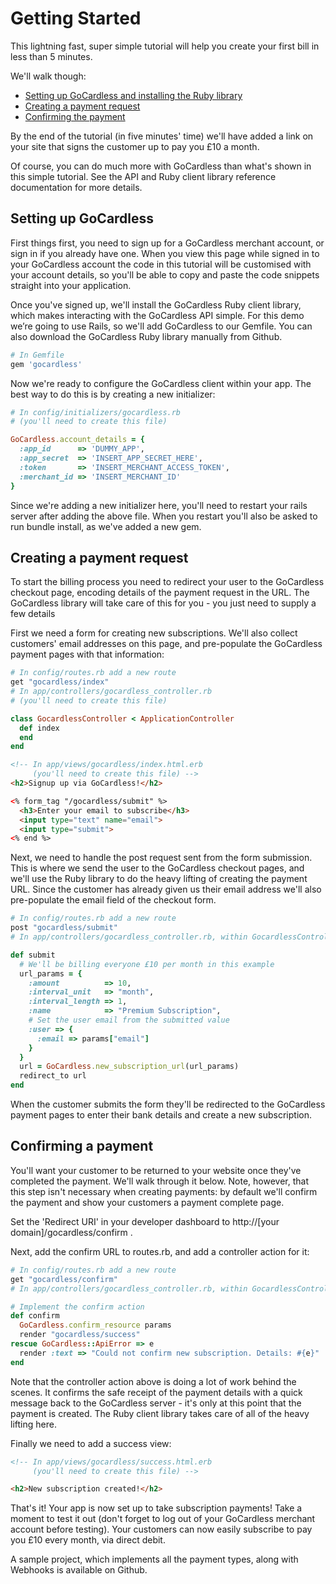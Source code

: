 # Getting Started

This lightning fast, super simple tutorial will help you create your first bill in less than 5 minutes.

We'll walk though:

* [Setting up GoCardless and installing the Ruby library](#setting-up-gocardless)
* [Creating a payment request](#creating-a-payment-request)
* [Confirming the payment](#confirming-a-payment)

By the end of the tutorial (in five minutes' time) we'll have added a link on your site that signs the customer up to pay you £10 a month.

Of course, you can do much more with GoCardless than what's shown in this simple tutorial. See the API and Ruby client library reference documentation for more details.

## Setting up GoCardless

First things first, you need to sign up for a GoCardless merchant account, or sign in if you already have one. When you view this page while signed in to your GoCardless account the code in this tutorial will be customised with your account details, so you'll be able to copy and paste the code snippets straight into your application.

Once you've signed up, we'll install the GoCardless Ruby client library, which makes interacting with the GoCardless API simple. For this demo we’re going to use Rails, so we'll add GoCardless to our Gemfile. You can also download the GoCardless Ruby library manually from Github.

```ruby
# In Gemfile
gem 'gocardless'
```

Now we're ready to configure the GoCardless client within your app. The best way to do this is by creating a new initializer:

```ruby
# In config/initializers/gocardless.rb
# (you'll need to create this file)

GoCardless.account_details = {
  :app_id      => 'DUMMY_APP',
  :app_secret  => 'INSERT_APP_SECRET_HERE',
  :token       => 'INSERT_MERCHANT_ACCESS_TOKEN',
  :merchant_id => 'INSERT_MERCHANT_ID'
}
```

Since we're adding a new initializer here, you'll need to restart your rails server after adding the above file. When you restart you'll also be asked to run bundle install, as we've added a new gem.

## Creating a payment request

To start the billing process you need to redirect your user to the GoCardless checkout page, encoding details of the payment request in the URL. The GoCardless library will take care of this for you - you just need to supply a few details

First we need a form for creating new subscriptions. We'll also collect customers' email addresses on this page, and pre-populate the GoCardless payment pages with that information:

```ruby
# In config/routes.rb add a new route
get "gocardless/index"
# In app/controllers/gocardless_controller.rb
# (you'll need to create this file)

class GocardlessController < ApplicationController
  def index
  end
end
```

```html
<!-- In app/views/gocardless/index.html.erb
     (you'll need to create this file) -->
<h2>Signup up via GoCardless!</h2>

<% form_tag "/gocardless/submit" %>
  <h3>Enter your email to subscribe</h3>
  <input type="text" name="email">
  <input type="submit">
<% end %>
```

Next, we need to handle the post request sent from the form submission. This is where we send the user to the GoCardless checkout pages, and we'll use the Ruby library to do the heavy lifting of creating the payment URL. Since the customer has already given us their email address we'll also pre-populate the email field of the checkout form.

```ruby
# In config/routes.rb add a new route
post "gocardless/submit"
# In app/controllers/gocardless_controller.rb, within GocardlessController

def submit
  # We'll be billing everyone £10 per month in this example
  url_params = {
    :amount          => 10,
    :interval_unit   => "month",
    :interval_length => 1,
    :name            => "Premium Subscription",
    # Set the user email from the submitted value
    :user => {
      :email => params["email"]
    }
  }
  url = GoCardless.new_subscription_url(url_params)
  redirect_to url
end
```

When the customer submits the form they'll be redirected to the GoCardless payment pages to enter their bank details and create a new subscription.

## Confirming a payment

You'll want your customer to be returned to your website once they've completed the payment. We'll walk through it below. Note, however, that this step isn't necessary when creating payments: by default we'll confirm the payment and show your customers a payment complete page.

Set the 'Redirect URI' in your developer dashboard to http://[your domain]/gocardless/confirm .

Next, add the confirm URL to routes.rb, and add a controller action for it:

```ruby
# In config/routes.rb add a new route
get "gocardless/confirm"
# In app/controllers/gocardless_controller.rb, within GocardlessController

# Implement the confirm action
def confirm
  GoCardless.confirm_resource params
  render "gocardless/success"
rescue GoCardless::ApiError => e
  render :text => "Could not confirm new subscription. Details: #{e}"
end
```

Note that the controller action above is doing a lot of work behind the scenes. It confirms the safe receipt of the payment details with a quick message back to the GoCardless server - it's only at this point that the payment is created. The Ruby client library takes care of all of the heavy lifting here.

Finally we need to add a success view:

```html
<!-- In app/views/gocardless/success.html.erb
     (you'll need to create this file) -->

<h2>New subscription created!</h2>
```

That's it! Your app is now set up to take subscription payments! Take a moment to test it out (don't forget to log out of your GoCardless merchant account before testing). Your customers can now easily subscribe to pay you £10 every month, via direct debit.

A sample project, which implements all the payment types, along with Webhooks is available on Github.
